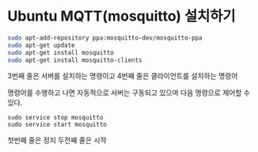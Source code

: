 # Ubuntu MQTT(mosquitto) 설치하기
```sh
sudo apt-add-repository ppa:mosquitto-dev/mosquitto-ppa
sudo apt-get update
sudo apt-get install mosquitto
sudo apt-get install mosquitto-clients
```
3번째 줄은 서버를 설치하는 명령이고
4번째 줄은 클라이언트를 설치하는 명령어

명령어를 수행하고 나면 자동적으로 서버는 구동되고 있으며
다음 명령으로 제어할 수 있다.

```
sudo service stop mosquitto
sudo service start mosquitto
```
첫번째 줄은 정지
두전째 줄은 시작
